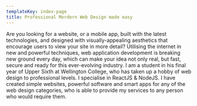 ```yaml
---
templateKey: index-page
title: Professional Mordern Web Design made easy
---
```

Are you looking for a website, or a mobile app, built with the latest technologies, and designed with visually-appealing aesthetics that encourage users to view your site in more detail? Utilising the internet in new and powerful techniques, web application development is breaking new ground every day, which can make your idea not only real, but fast, secure and ready for this ever-evolving industry.
I am a student in his final year of Upper Sixth at Wellington College, who has taken up a hobby of web design to professional levels. I specialise in ReactJS & NodeJS. I have created simple websites, powerful software and smart apps for any of the web design categories, who is able to provide my services to any person who would require them.
